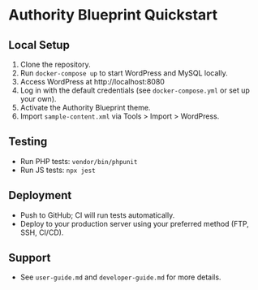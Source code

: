 # Authority Blueprint Quickstart

## Local Setup
1. Clone the repository.
2. Run `docker-compose up` to start WordPress and MySQL locally.
3. Access WordPress at http://localhost:8080
4. Log in with the default credentials (see `docker-compose.yml` or set up your own).
5. Activate the Authority Blueprint theme.
6. Import `sample-content.xml` via Tools > Import > WordPress.

## Testing
- Run PHP tests: `vendor/bin/phpunit`
- Run JS tests: `npx jest`

## Deployment
- Push to GitHub; CI will run tests automatically.
- Deploy to your production server using your preferred method (FTP, SSH, CI/CD).

## Support
- See `user-guide.md` and `developer-guide.md` for more details. 